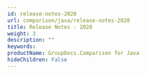 ```yaml
---
id: release-notes-2020
url: comparison/java/release-notes-2020
title: Release Notes - 2020
weight: 3
description: ""
keywords: 
productName: GroupDocs.Comparison for Java
hideChildren: False
---
```

